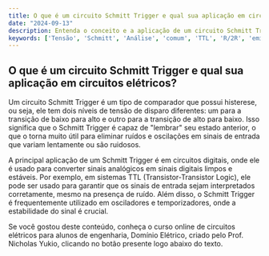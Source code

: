 ```yaml
---
title: O que é um circuito Schmitt Trigger e qual sua aplicação em circuitos elétricos?
date: "2024-09-13"
description: Entenda o conceito e a aplicação de um circuito Schmitt Trigger em circuitos elétricos.
keywords: ['Tensão', 'Schmitt', 'Análise', 'comum', 'TTL', 'R/2R', 'emissor']
---
```


## O que é um circuito Schmitt Trigger e qual sua aplicação em circuitos elétricos?

Um circuito Schmitt Trigger é um tipo de comparador que possui histerese, ou seja, ele tem dois níveis de tensão de disparo diferentes: um para a transição de baixo para alto e outro para a transição de alto para baixo. Isso significa que o Schmitt Trigger é capaz de "lembrar" seu estado anterior, o que o torna muito útil para eliminar ruídos e oscilações em sinais de entrada que variam lentamente ou são ruidosos.

A principal aplicação de um Schmitt Trigger é em circuitos digitais, onde ele é usado para converter sinais analógicos em sinais digitais limpos e estáveis. Por exemplo, em sistemas TTL (Transistor-Transistor Logic), ele pode ser usado para garantir que os sinais de entrada sejam interpretados corretamente, mesmo na presença de ruído. Além disso, o Schmitt Trigger é frequentemente utilizado em osciladores e temporizadores, onde a estabilidade do sinal é crucial.

Se você gostou deste conteúdo, conheça o curso online de circuitos elétricos para alunos de engenharia, Domínio Elétrico, criado pelo Prof. Nicholas Yukio, clicando no botão presente logo abaixo do texto.